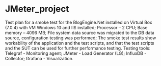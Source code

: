 # JMeter_project
Test plan for a smoke test for the BlogEngine.Net installed on Virtual Box (7.0.4) with VM Windows 10 and IIS installed;
Processor – 2 CPU; Base memory – 4096 MB;
File system data source was migrated to the DB data source, configuration testing was performed;
The smoke test results show workability of the application and the test scripts, and that the test scripts and the SUT can be used for further performance testing.
Testing tools:
Telegraf - Monitoring agent;
JMeter - Load Generator (LG);
InfluxDB - Collector;
Grafana - Visualization.
